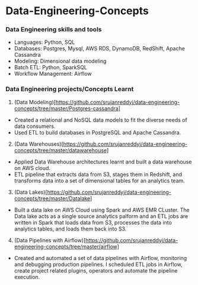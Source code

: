 # Data-Engineering-Concepts

### Data Engineering skills and tools
* Languages: Python, SQL
*  Databases: Postgres, Mysql, AWS RDS, DynamoDB, RedShift, Apache Cassandra
* Modeling: Dimensional data modeling
* Batch ETL: Python, SparkSQL
* Workflow Management: Airflow

### Data Engineering projects/Concepts Learnt
1. (Data Modeling)[https://github.com/srujanreddyj/data-engineering-concepts/tree/master/Postgres-cassandra]
  * Created a relational and NoSQL data models to fit the diverse needs of data consumers. 
  * Used ETL to build databases in PostgreSQL and Apache Cassandra.
2. (Data Warehouses)[https://github.com/srujanreddyj/data-engineering-concepts/tree/master/datawarehouse]
  * Applied Data Warehouse architectures learnt and built a data warehouse on AWS cloud. 
  * ETL pipeline that extracts data from S3, stages them in Redshift, and transforms data into a set of dimensional tables for an analytics team.
3. (Data Lakes)[https://github.com/srujanreddyj/data-engineering-concepts/tree/master/Datalake]
  * Built a data lake on AWS Cloud using Spark and AWS EMR CLuster. The Data lake acts as a single source analytics palform and an ETL jobs are written in Spark that loads data from S3, processes the data into analytics tables, and loads them back into S3.
4. (Data Pipelines with Airflow)[https://github.com/srujanreddyj/data-engineering-concepts/tree/master/airflow]
  * Created and automated a set of data pipelines with Airflow, monitoring and debugging production pipelines. I scheduled ETL jobs in Airflow, create project related  plugins, operators and automate the pipeline execution.

